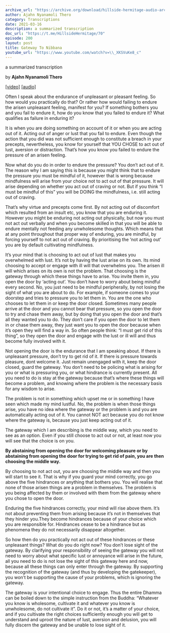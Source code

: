 ```yaml
---
archive_url: "https://archive.org/download/hillside-hermitage-audio-archive/20210316%20-%20200hh%20-%20Gateway%20to%20nibbana.mp3"
author: Ajahn Nyanamoli Thero
category: Transcriptions
date: 2021-03-16
description: a summarized transcription
doc_url: "https://t.me/HillsideHermitage/70"
episode: 200
layout: post
title: Gateway To Nibbana
youtube_url: "https://www.youtube.com/watch?v=\\_XKSVuKe8_c"
---
```


a summarized transcription

by **Ajahn Nyanamoli Thero**

[\[video\]](https://www.youtube.com/watch?v=\_XKSVuKe8_c) [\[audio\]](https://archive.org/download/hillside-hermitage-audio-archive/20210316%20-%20200hh%20-%20Gateway%20to%20nibbana.mp3)

Often I speak about the endurance of unpleasant or pleasant feeling. So
how would you practically do that? Or rather how would failing to endure
the arisen unpleasant feeling, manifest for you? If something bothers
you and you fail to endure it, how do you know that you failed to endure
it? What qualifies as failure in enduring it?

It is when you are doing something on account of it or when you are
acting out of it. Acting out of anger or lust that you fail to endure.
Even though the action that you did was not sufficient enough to
constitute a breach in your precepts, nevertheless, you know for
yourself that YOU CHOSE to act out of lust, aversion or distraction.
That’s how you know you failed to endure the pressure of an arisen
feeling.

Now what do you do in order to endure the pressure? You don’t act out of
it. The reason why I am saying this is because you might think that to
endure the pressure you must be mindful of it, however that is wrong
because mindfulness will arise from your choice not to act out of that
pressure. It will arise depending on whether you act out of craving or
not. But if you think “I must be mindful of this” you will be DOING the
mindfulness, i.e. still acting out of craving.

That’s why virtue and precepts come first. By not acting out of
discomfort which resulted from an insult etc, you know that you are
enduring it. However you might be enduring not acting out physically,
but now you must not act out verbally and when you become skilled in
that you will be able to endure mentally not feeding any unwholesome
thoughts. Which means that at any point throughout that proper way of
enduring, you are mindful, by forcing yourself to not act out of
craving. By prioritising the ‘not acting out’ you are by default
cultivating mindfulness.

It’s your mind that is choosing to act out of lust that makes you
overwhelmed with lust. It’s not by having the lust arise on its own. Its
mind choosing to accept or engage with ill will that overwhelms you. The
arisen ill will which arises on its own is not the problem. That
choosing is the gateway through which these things have to arise. You
invite them in, you open the door by ‘acting out’. You don’t have to
worry about being mindful every second. No, you just need to be mindful
peripherally, by not losing the sight of what you are about to do. For
example, if someone comes to your doorstep and tries to pressure you to
let them in. You are the one who chooses to let them in or keep the door
closed. Sometimes many people arrive at the door and you cannot bear
that pressure, so you open the door to try and chase them away, but by
doing that you open the door and that’s all they wanted you to do. They
don’t care if you open the door to let them in or chase them away, they
just want you to open the door because when it’s open they will find a
way in. So often people think: “I must get rid of this thing”, so they
open the door and engage with the lust or ill will and thus become fully
involved with it.

Not opening the door is the endurance that I am speaking about. If there
is unpleasant pressure, don’t try to get rid of it. If there is pressure
towards pleasure, dont welcome it. Just remain unengaged with it, keep
the door closed, guard the gateway. You don’t need to be policing what
is arising for you or what is pressuring you, or what hindrance is
currently present. All you need to do is stay at the gateway because
that’s where these things will become a problem, and knowing where the
problem is the necessary basis for any wisdom to arise.

The problem is not in something which upset me or in something I have
seen which made my mind lustful. No, the problem is when those things
arise, you have no idea where the gateway or the problem is and you are
automatically acting out of it. You cannot NOT act because you do not
know where the gateway is, because you just keep acting out of it.

The gateway which I am describing is the middle way, which you need to
see as an option. Even if you still choose to act out or not, at least
now you will see that the choice is on you.

**By abstaining from opening the door for welcoming pleasure or by
abstaining from opening the door for trying to get rid of pain, you are
then choosing the middle way.**

By choosing to not act out, you are choosing the middle way and then you
will start to see it. That is why if you guard your mind correctly, you
go above the five hindrances or anything that bothers you. You will
realise that none of those arisen things are a problem in themselves.
The problem is you being affected by them or involved with them from the
gateway where you chose to open the door.

Enduring the five hindrances correctly, your mind will rise above them.
It’s not about preventing them from arising because it’s not in
themselves that they hinder you.They become hindrances because of your
choice which you are responsible for. Hindrances cease to be a hindrance
but as phenomena they do not necessarily disappear altogether.

So how then do you practically not act out of these hindrances or these
unpleasant things? What do you do right now? You don’t lose sight of the
gateway. By clarifying your responsibility of seeing the gateway you
will not need to worry about what specific lust or annoyance will arise
in the future, all you need to do is not lose the sight of this gateway
here and now, because all these things can only enter through the
gateway. By supporting the recognition of the gateway (and thus by
developing the gatekeeper), you won’t be supporting the cause of your
problems, which is ignoring the gateway.

The gateway is your intentional choice to engage. Thus the entire Dhamma
can be boiled down to the simple instruction from the Buddha: “Whatever
you know is wholesome, cultivate it and whatever you know is
unwholesome, do not cultivate it”. Do it or not, it’s a matter of your
choice, and if you cultivate the right choices sufficiently enough you
will get to understand and uproot the nature of lust, aversion and
delusion, you will fully discern the gateway and be unable to lose sight
of it.
